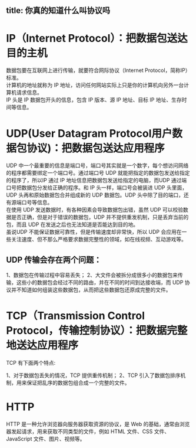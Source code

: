 title: 你真的知道什么叫协议吗
---
# IP（Internet Protocol）：把数据包送达目的主机
数据包要在互联网上进行传输，就要符合网际协议（Internet Protocol，简称IP）标准。   
计算机的地址就称为 IP 地址，访问任何网站实际上只是你的计算机向另外一台计算机请求信息。   
 IP 头是 IP 数据包开头的信息，包含 IP 版本、源 IP 地址、目标 IP 地址、生存时间等信息。  

 # UDP(User Datagram Protocol用户数据包协议)：把数据包送达应用程序  
UDP 中一个最重要的信息是端口号，端口号其实就是一个数字，每个想访问网络的程序都需要绑定一个端口号。通过端口号 UDP 就能把指定的数据包发送给指定的程序了，所以IP 通过 IP 地址信息把数据包发送给指定的电脑，而UDP 通过端口号把数据包分发给正确的程序。和 IP 头一样，端口号会被装进 UDP 头里面，UDP 头再和原始数据包合并组成新的 UDP 数据包。UDP 头中除了目的端口，还有源端口号等信息。  
在使用 UDP 发送数据时，有各种因素会导致数据包出错，虽然 UDP 可以校验数据是否正确，但是对于错误的数据包，UDP 并不提供重发机制，只是丢弃当前的包，而且 UDP 在发送之后也无法知道是否能达到目的地。  
虽说UDP 不能保证数据可靠性，但是传输速度却非常快，所以 UDP 会应用在一些关注速度、但不那么严格要求数据完整性的领域，如在线视频、互动游戏等。  
## UDP 传输会存在两个问题：

1、数据包在传输过程中容易丢失；
2、大文件会被拆分成很多小的数据包来传输，这些小的数据包会经过不同的路由，并在不同的时间到达接收端，而 UDP 协议并不知道如何组装这些数据包，从而把这些数据包还原成完整的文件。  

# TCP（Transmission Control Protocol，传输控制协议）：把数据完整地送达应用程序  
TCP 有下面两个特点:

1、对于数据包丢失的情况，TCP 提供重传机制；
2、TCP 引入了数据包排序机制，用来保证把乱序的数据包组合成一个完整的文件。

# HTTP
HTTP 是一种允许浏览器向服务器获取资源的协议，是 Web 的基础，通常由浏览器发起请求，用来获取不同类型的文件，例如 HTML 文件、CSS 文件、JavaScript 文件、图片、视频等。

